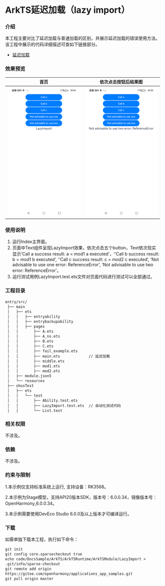 # ArkTS延迟加载（lazy import）

### 介绍

本工程主要对比了延迟加载与普通加载的区别，并展示延迟加载的错误使用方法。该工程中展示的代码详细描述可查如下链接部分。

- [延迟加载](https://docs.openharmony.cn/pages/v5.0/zh-cn/application-dev/arkts-utils/arkts-lazy-import.md)

### 效果预览

| 首页                                                          | 依次点击按钮后结果图                                          |
| ------------------------------------------------------------- | ------------------------------------------------------------- |
| <img src="./screenshots/LazyImport1.png" style="zoom:50%;" /> | <img src="./screenshots/LazyImport2.png" style="zoom:50%;" /> |

### 使用说明

1. 运行Index主界面。
2. 页面中Text组件呈现LazyImport效果，依次点击五个button，Text依次现实显示‘Call a success result: a = mod1 a executed’，‘‘Call b success result: b = mod1 b executed’, ‘‘Call c success result: c = mod2 c executed’, ‘Not advisable to use one error: ReferenceError’, ‘Not advisable to use two error: ReferenceError’。
3. 运行测试用例LazyImport.test.ets文件对页面代码进行测试可以全部通过。

### 工程目录

```
entry/src/
 ├── main
 │   ├── ets
 │   │   ├── entryability
 │   │   ├── entrybackupability
 │   │   ├── pages
 │   │       ├── A.ets
 │   │       ├── A_ns.ets
 │   │       ├── B.ets
 │   │       ├── C.ets
 │   │       ├── fail_example.ets
 │   │       ├── main.ets             // 延迟加载
 │   │       ├── middle.ets
 │   │       ├── mod1.ets
 │   │       ├── mod2.ets
 │   ├── module.json5
 │   └── resources
 ├── ohosTest
 │   ├── ets
 │   │   └── test
 │   │       ├── Ability.test.ets
 │   │       ├── LazyImport.test.ets  // 自动化测试代码
 │   │       └── List.test
```

### 相关权限

不涉及。

### 依赖

不涉及。

### 约束与限制

1.本示例仅支持标准系统上运行, 支持设备：RK3568。

2.本示例为Stage模型，支持API20版本SDK，版本号：6.0.0.34，镜像版本号：OpenHarmony_6.0.0.34。

3.本示例需要使用DevEco Studio 6.0.0及以上版本才可编译运行。

### 下载

如需单独下载本工程，执行如下命令：

```
git init
git config core.sparsecheckout true
echo code/DocsSample/ArkTS/ArkTSRuntime/ArkTSModule/LazyImport > .git/info/sparse-checkout
git remote add origin https://gitee.com/openharmony/applications_app_samples.git
git pull origin master
```
